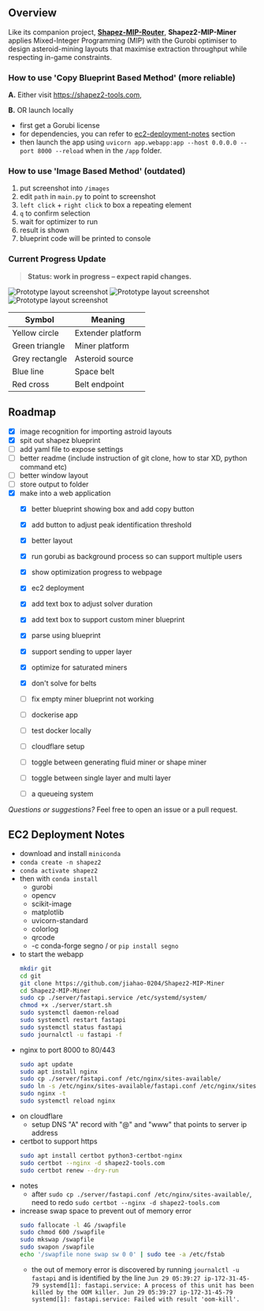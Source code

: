 ## Overview

Like its companion project, **[Shapez-MIP-Router](https://github.com/jiahao-0204/Shapez2-MIP-Router)**, **Shapez2-MIP-Miner** applies Mixed-Integer Programming (MIP) with the Gurobi optimiser to design asteroid-mining layouts that maximise extraction throughput while respecting in-game constraints.

### How to use 'Copy Blueprint Based Method' (more reliable)
**A.** Either visit https://shapez2-tools.com,


**B.** OR launch locally
- first get a Gorubi license
- for dependencies, you can refer to [ec2-deployment-notes](https://github.com/jiahao-0204/Shapez2-MIP-Miner/edit/main/README.md#ec2-deployment-notes) section
- then launch the app using `uvicorn app.webapp:app --host 0.0.0.0 --port 8000 --reload` when in the `/app` folder.

### How to use 'Image Based Method' (outdated)
1. put screenshot into `/images`
2. edit `path` in `main.py` to point to screenshot
3. `left click` + `right click` to box a repeating element
4. `q` to confirm selection
5. wait for optimizer to run
6. result is shown
7. blueprint code will be printed to console


### Current Progress Update
> **Status: work in progress – expect rapid changes.**

![Prototype layout screenshot](<images/thumbnail3.png>)
![Prototype layout screenshot](<images/result3.png>)
![Prototype layout screenshot](<images/result3_implemented.png>)


| Symbol          | Meaning              |
|-----------------|----------------------|
| Yellow circle   | Extender platform    |
| Green triangle  | Miner platform       |
| Grey rectangle  | Asteroid source      |
| Blue line       | Space belt           |
| Red cross       | Belt endpoint        |


## Roadmap

- [x] image recognition for importing astroid layouts
- [x] spit out shapez blueprint
- [ ] add yaml file to expose settings
- [ ] better readme (include instruction of git clone, how to star XD, python command etc)
- [ ] better window layout
- [ ] store output to folder
- [x] make into a web application
  - [x] better blueprint showing box and add copy button
  - [x] add button to adjust peak identification threshold
  - [x] better layout
  - [x] run gorubi as background process so can support multiple users
  - [x] show optimization progress to webpage
  - [x] ec2 deployment
  - [x] add text box to adjust solver duration
  - [x] add text box to support custom miner blueprint
  - [x] parse using blueprint
  - [x] support sending to upper layer
  - [x] optimize for saturated miners
  - [x] don't solve for belts
  - [ ] fix empty miner blueprint not working
  - [ ] dockerise app
  - [ ] test docker locally
  - [ ] cloudflare setup
  - [ ] toggle between generating fluid miner or shape miner
  - [ ] toggle between single layer and multi layer
  - [ ] a queueing system


*Questions or suggestions?* Feel free to open an issue or a pull request.


## EC2 Deployment Notes
- download and install `miniconda`
- `conda create -n shapez2`
- `conda activate shapez2`
- then with `conda install`
  - gurobi
  - opencv
  - scikit-image
  - matplotlib
  - uvicorn-standard
  - colorlog
  - qrcode
  - -c conda-forge segno / or `pip install segno`
- to start the webapp
  ```bash
  mkdir git
  cd git
  git clone https://github.com/jiahao-0204/Shapez2-MIP-Miner
  cd Shapez2-MIP-Miner
  sudo cp ./server/fastapi.service /etc/systemd/system/
  chmod +x ./server/start.sh
  sudo systemctl daemon-reload
  sudo systemctl restart fastapi
  sudo systemctl status fastapi
  sudo journalctl -u fastapi -f
  ```
- nginx to port 8000 to 80/443
  ```bash
  sudo apt update
  sudo apt install nginx
  sudo cp ./server/fastapi.conf /etc/nginx/sites-available/
  sudo ln -s /etc/nginx/sites-available/fastapi.conf /etc/nginx/sites-enabled/
  sudo nginx -t
  sudo systemctl reload nginx
  ```
- on cloudflare
  - setup DNS "A" record with "@" and "www" that points to server ip address
- certbot to support https
  ```bash
  sudo apt install certbot python3-certbot-nginx
  sudo certbot --nginx -d shapez2-tools.com
  sudo certbot renew --dry-run
  ```
- notes
  - after `sudo cp ./server/fastapi.conf /etc/nginx/sites-available/`, need to redo `sudo certbot --nginx -d shapez2-tools.com`
- increase swap space to prevent out of memory error
  ```bash
  sudo fallocate -l 4G /swapfile
  sudo chmod 600 /swapfile
  sudo mkswap /swapfile
  sudo swapon /swapfile
  echo '/swapfile none swap sw 0 0' | sudo tee -a /etc/fstab
  ```
  - the out of memory error is discovered by running `journalctl -u fastapi` and is identified by the line `Jun 29 05:39:27 ip-172-31-45-79 systemd[1]: fastapi.service: A process of this unit has been killed by the OOM killer. Jun 29 05:39:27 ip-172-31-45-79 systemd[1]: fastapi.service: Failed with result 'oom-kill'.`
